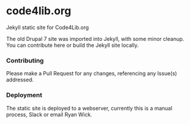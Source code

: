 # code4lib.org
Jekyll static site for Code4Lib.org

The old Drupal 7 site was imported into Jekyll, with some minor cleanup. You can contribute here or build the Jekyll site locally.

### Contributing

Please make a Pull Request for any changes, referencing any Issue(s) addressed.

### Deployment

The static site is deployed to a webserver, currently this is a manual process, Slack or email Ryan Wick.
